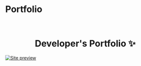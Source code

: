 # Portfolio
<!-- PROJECT LOGO -->
<br />
<p align="center">
  <h1 align="center">Developer's Portfolio ✨</h1>
  
[![Site preview](/public/social-image.png)](https://sites.google.com/view/parvinder-kaur)
